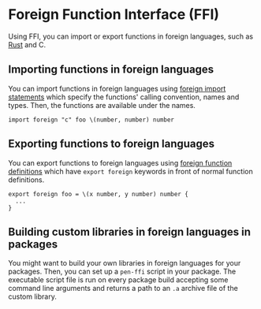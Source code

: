 # Foreign Function Interface (FFI)

Using FFI, you can import or export functions in foreign languages, such as [Rust](https://www.rust-lang.org/) and C.

## Importing functions in foreign languages

You can import functions in foreign languages using [foreign import statements](/references/language/syntax.md#foreign-import-statement) which specify the functions' calling convention, names and types. Then, the functions are available under the names.

```pen
import foreign "c" foo \(number, number) number
```

## Exporting functions to foreign languages

You can export functions to foreign languages using [foreign function definitions](/references/language/syntax.md#foreign-function-definition) which have `export foreign` keywords in front of normal function definitions.

```pen
export foreign foo = \(x number, y number) number {
  ...
}
```

## Building custom libraries in foreign languages in packages

You might want to build your own libraries in foreign languages for your packages. Then, you can set up a `pen-ffi` script in your package. The executable script file is run on every package build accepting some command line arguments and returns a path to an `.a` archive file of the custom library.
